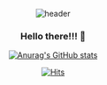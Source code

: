 <div align = "center">

<!--   ![header](https://capsule-render.vercel.app/api?type=wave&color=auto&height=300&section=header&text=capsules%20render&fontSize=90) -->
  ![header](https://capsule-render.vercel.app/api?type=waving&color=timeGradient&height=150&section=footer&text=Hello%20There!!!&desc=Glen!<!--%20Gu%20Hyup-->%20&descSize=20&descAlignY=80&fontSize=50)
  
### Hello there!!! 👋

<!--
**HelloGlen/HelloGlen** is a ✨ _special_ ✨ repository because its `README.md` (this file) appears on your GitHub profile.

Here are some ideas to get you started:

- 🔭 I’m currently working on ...
- 🌱 I’m currently learning ...
- 👯 I’m looking to collaborate on ...
- 🤔 I’m looking for help with ...
- 💬 Ask me about ...
- 📫 How to reach me: ...
- 😄 Pronouns: ...
- ⚡ Fun fact: ...
-->

[![Anurag's GitHub stats](https://github-readme-stats.vercel.app/api?username=HelloGlen&count_private=true&show_icons=true&theme=github_dark&include_all_commits=true)](https://github.com/anuraghazra/github-readme-stats)

<!-- [![Top Langs](https://github-readme-stats.vercel.app/api/top-langs/?username=HelloGlen)](https://github.com/anuraghazra/github-readme-stats) -->
<!-- [![Top Langs](https://github-readme-stats.vercel.app/api/top-langs/?username=HelloGlen&layout=compact)](https://github.com/anuraghazra/github-readme-stats) -->
<!-- [![willianrod's wakatime stats](https://github-readme-stats.vercel.app/api/wakatime?username=HelloGlen)](https://github.com/anuraghazra/github-readme-stats) -->

[![Hits](https://hits.seeyoufarm.com/api/count/incr/badge.svg?url=https%3A%2F%2Fgithub.com%2FHelloGlen%2F&count_bg=%2379C83D&title_bg=%23555555&icon=&icon_color=%23E7E7E7&title=hits&edge_flat=false)](https://hits.seeyoufarm.com)
  
</div>
